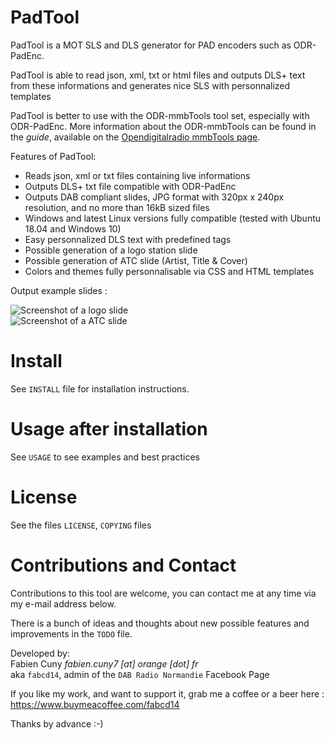 PadTool
=======

PadTool is a MOT SLS and DLS generator for PAD encoders such as ODR-PadEnc.

PadTool is able to read json, xml, txt or html files and outputs DLS+ text
from these informations and generates nice SLS with personnalized templates

PadTool is better to use with the ODR-mmbTools tool set, especially with ODR-PadEnc. 
More information about the ODR-mmbTools can be found in the *guide*, available on the
[Opendigitalradio mmbTools page](http://www.opendigitalradio.org/mmbtools).

Features of PadTool:

- Reads json, xml or txt files containing live informations
- Outputs DLS+ txt file compatible with ODR-PadEnc
- Outputs DAB compliant slides, JPG format with 320px x 240px resolution, and no more than 16kB sized files
- Windows and latest Linux versions fully compatible (tested with Ubuntu 18.04 and Windows 10)
- Easy personnalized DLS text with predefined tags
- Possible generation of a logo station slide
- Possible generation of ATC slide (Artist, Title & Cover)
- Colors and themes fully personnalisable via CSS and HTML templates

Output example slides :  

![Screenshot of a logo slide](https://raw.githubusercontent.com/fabcd14/PadTool/master/img/example_logo.jpg)   
![Screenshot of a ATC slide](https://raw.githubusercontent.com/fabcd14/PadTool/master/img/example_music.jpg)   

Install
=======

See `INSTALL` file for installation instructions.

Usage after installation
========================

See `USAGE` to see examples and best practices

License
=======

See the files `LICENSE`, `COPYING` files

Contributions and Contact
=========================

Contributions to this tool are welcome, you can contact me at any time via my e-mail
address below.   
   
There is a bunch of ideas and thoughts about new possible features and improvements
in the `TODO` file.   
   
Developed by:   
Fabien Cuny *fabien.cuny7 [at] orange [dot] fr*   
aka `fabcd14`, admin of the `DAB Radio Normandie` Facebook Page   

If you like my work, and want to support it, grab me a coffee or a beer here : https://www.buymeacoffee.com/fabcd14   
   
Thanks by advance :-)
